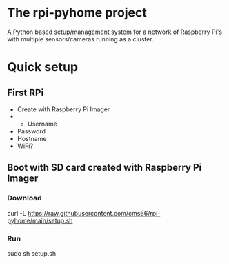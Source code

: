 # The rpi-pyhome project
A Python based setup/management system for a network of Raspberry Pi's with multiple sensors/cameras running as a cluster.

# Quick setup
## First RPi
 - Create with Raspberry Pi Imager
 - -  Username
 -  Password
 -  Hostname
 -  WiFi?
## Boot with SD card created with Raspberry Pi Imager
###  Download

curl -L https://raw.githubusercontent.com/cms66/rpi-pyhome/main/setup.sh

### Run

sudo sh setup.sh

